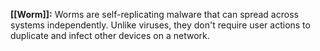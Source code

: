 **[[Worm]]:** Worms are self-replicating malware that can spread across systems independently. Unlike viruses, they don't require user actions to duplicate and infect other devices on a network.